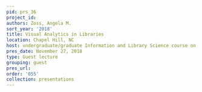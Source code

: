 ```yaml
---
pid: prs_36
project_id: 
authors: Zoss, Angela M.
sort_year: '2018'
title: Visual Analytics in Libraries
location: Chapel Hill, NC
host: undergraduate/graduate Information and Library Science course on Visual Analytics
pres_date: November 27, 2018
type: Guest lecture
grouping: guest
pres_url: 
order: '055'
collection: presentations
---
```

